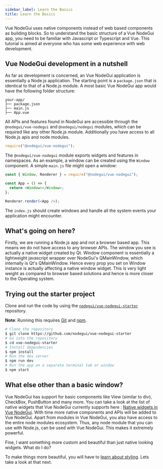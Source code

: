 ```yaml
---
sidebar_label: Learn the Basics
title: Learn the Basics
---
```


Vue NodeGui uses native components instead of web based components as building blocks. So to understand the basic structure of a Vue NodeGui app, you need to be familiar with Javascript or Typescript and Vue. This tutorial is aimed at everyone who has some web experience with web development.

## Vue NodeGui development in a nutshell

As far as development is concerned, an Vue NodeGui application is essentially a Node.js application. The starting point is a `package.json` that is identical to that of a Node.js module. A most basic Vue NodeGui app would have the following
folder structure:

```text
your-app/
├── package.json
├── main.js
├── App.vue
```

All APIs and features found in NodeGui are accessible through the `@nodegui/vue-nodegui` and `@nodegui/nodegui` modules, which can be required like any other Node.js module. Additionally you have access to all Node.js apis and node modules.

```javascript
require("@nodegui/vue-nodegui");
```

The `@nodegui/vue-nodegui` module exports widgets and features in namespaces. As an example, a window can be created
using the `Window` component. A simple `main.js` file might open a window:

```javascript
const { Window, Renderer } = require("@nodegui/vue-nodegui");

const App = () => {
  return <Window></Window>;
};

Renderer.render(<App />);
```

The `index.js` should create windows and handle all the system events your
application might encounter.

## What's going on here?

Firstly, we are running a Node.js app and not a browser based app. This means we do not have access to any browser APIs. The window you see is actually a native widget created by Qt. Window component is essentially a lightweight javascript wrapper over NodeGui's QMainWindow, which internally is Qt's QMainWindow. Hence every prop you set on Window instance is actually affecting a native window widget. This is very light weight as compared to browser based solutions and hence is more closer to the Operating system.

## Trying out the starter project

Clone and run the code by using the
[`nodegui/vue-nodegui-starter`][quick-start] repository.

**Note**: Running this requires [Git](https://git-scm.com) and [npm](https://www.npmjs.com/).

```sh
# Clone the repository
$ git clone https://github.com/nodegui/vue-nodegui-starter
# Go into the repository
$ cd vue-nodegui-starter
# Install dependencies
$ npm install
# Run the dev server
$ npm run dev
# Run the app on a separate terminal tab or window
$ npm start
```

[quick-start]: https://github.com/nodegui/vue-nodegui-starter

## What else other than a basic window?

Vue NodeGui has support for basic components like View (similar to div), CheckBox, PushButton and many more.
You can take a look at the list of native widgets that Vue NodeGui currently supports here : [Native widgets in Vue NodeGui](/docs/api/interfaces/viewprops).
With time more native components and APIs will be added to Vue NodeGui. Apart from modules in Vue NodeGui, you also have access to the entire node modules ecosystem. Thus, any node module that you can use with Node.js, can be used with Vue NodeGui. This makes it extremely powerful.

Fine, I want something more custom and beautiful than just native looking widgets. What do I do?

To make things more beautiful, you will have to [learn about styling](styling). Lets take a look at that next.